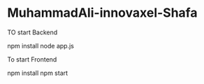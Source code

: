 # MuhammadAli-innovaxel-Shafa

TO start Backend

npm install 
node app.js


To start Frontend

npm install
npm start
